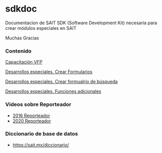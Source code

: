 # sdkdoc
Documentacion de SAIT SDK (Software Development Kit) necesaria para crear módulos especiales en SAIT

Muchas Gracias

### Contenido
[Capacitación VFP](SUMMARY.md)

[Desarrollos especiales. Crear Formularios](Documentacion-Modulo-Especial-SAIT/1-Introducción-e-implementación.vfp.md)

[Desarrollos especiales. Crear formualrio de búsqueda](Documentacion-Modulo-Especial-SAIT/2-Formulario-de-búsqueda.vfp.md)

[Desarrollos especiales. Funciones adicionales](Documentacion-Modulo-Especial-SAIT/3-Funciones-adicionales.vfp.md)


### Videos sobre Reporteador
- [2016 Reporteador](https://www.youtube.com/watch?v=YnY1TU8dAx8)
- [2020 Reporteador](https://www.youtube.com/watch?v=e3-HtZ1iaYw)


### Diccionario de base de datos
- https://sait.mx/diccionario/
